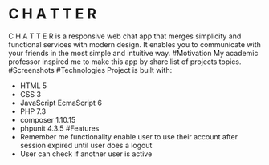# C H A T T E R
C H A T T E R is a responsive web chat app that merges simplicity and functional services with modern design. It enables you to communicate with your friends in the most simple and intuitive way.
#Motivation
My academic professor inspired me to make this app by share list of projects topics.
#Screenshots
#Technologies
Project is built with:
- HTML 5
- CSS 3
- JavaScript EcmaScript 6
- PHP 7.3
- composer 1.10.15
- phpunit 4.3.5
#Features
- Remember me functionality enable user to use their account after session expired until user does a logout
- User can check if another user is active